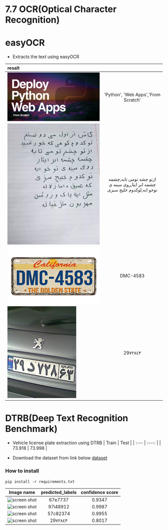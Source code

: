# 7.7 OCR(Optical Character Recognition)
# easyOCR
- Extracts the text using easyOCR

| resalt |  	     | 
| :---   |   :---:   | 
| ![screen shot](https://github.com/MohamadNematizadeh/Deep-Learning/blob/main/7.7.OCR/input/easyOCR.jpg?raw=true)    | 'Python', 'Web Apps','From Scratch'|
| ![screen shot](https://github.com/MohamadNematizadeh/Deep-Learning/blob/main/7.7.OCR/input/2.webp?raw=true)    | ازتو چشد تومی تابه,چشمه چشمه ابر ایثا,روى سينه ى توخو ابه,لوكدوم خليج سبزى|
| ![screen shot](https://github.com/MohamadNematizadeh/Deep-Learning/blob/main/7.7.OCR/input/3.jpg?raw=true)    | DMC-4583|
| ![screen shot](https://github.com/MohamadNematizadeh/Deep-Learning/blob/main/7.7.OCR/input/Iranian_plate.jpg?raw=true)    | 29٧٢٨٤٣|

# DTRB(Deep Text Recognition Benchmark)
- Vehicle license plate extraction using DTRB
    | Train | Test  | 
    | :---   |   :---:   | 
    | 73.918 | 73.998   | 

- Download the  dataset from link below
 [dataset](https://drive.google.com/drive/folders/1hTuK4nj27cyAGaRL3ZqOqbO8gU_9IJCK)
### How to install
```
pip install -r requirements.txt
```

|          Image name        |  predicted_labels   | confidence score |  
| :----------------------:   | :-----------: | :--------: |
| ![screen shot]() | 67e7737 |0.9347|
| ![screen shot]()    | 97i48912|0.9987|
| ![screen shot]()    | 57c82374|0.9955|
| ![screen shot]()    | 29٧٢٨٤٣|0.8017|
